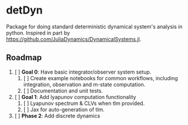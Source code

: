 # detDyn
Package for doing standard deterministic dynamical system's analysis in python. Inspired in part by https://github.com/JuliaDynamics/DynamicalSystems.jl.

## Roadmap

1. [ ] **Goal 0**: Have basic integrator/observer system setup.
    1. [ ] Create example notebooks for common workflows, including integration, observation and m-state computation.
    2. [ ] Documentation and unit tests.
2. [ ] **Goal 1**: Add lyapunov computation functionality
    1. [ ] Lyapunov spectrum & CLVs when tlm provided.
    2. [ ] Jax for auto-generation of tlm.
3. [ ] **Phase 2**: Add discrete dynamics
